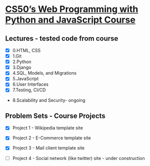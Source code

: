 # [CS50’s Web Programming with Python and JavaScript Course](https://cs50.harvard.edu/web/2020/)
## Lectures - tested code from course

- [x] 0.HTML, CSS
- [x] 1.Git
- [x] 2.Python
- [x] 3.Django
- [x] 4.SQL, Models, and Migrations
- [x] 5.JavaScript
- [x] 6.User Interfaces
- [x] 7.Testing, CI/CD
* 8.Scalability and Security- ongoing 

## Problem Sets - Course Projects 
- [x] Project 1 - Wikipedia template site 
- [x] Project 2 - E-Commerce template site
- [x] Project 3 - Mail client template site
- [ ] Project 4 - Social network (like twitter) site - under construction




